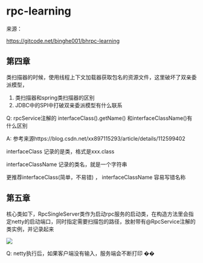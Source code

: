 # rpc-learning

来源：

https://gitcode.net/binghe001/bhrpc-learning

## 第四章

类扫描器的时候，使用线程上下文加载器获取包名的资源文件，这里破坏了双亲委派模型，

1. 类扫描器和spring类扫描器的区别
2. JDBC中的SPI中打破双亲委派模型有什么联系



Q: rpcService注解的 interfaceClass().getName() 和interfaceClassName()有什么区别

A: 参考来源https://blog.csdn.net/xx897115293/article/details/112599402

interfaceClass 记录的是类，格式是xxx.class

interfaceClassName 记录的类名，就是一个字符串

 更推荐interfaceClass(简单，不易错) ， interfaceClassName 容易写错名称

## 第五章

核心类如下，RpcSingleServer类作为启动rpc服务的启动类，在构造方法里会指定netty的启动端口，同时指定需要扫描包的路径，放射带有@RpcService注解的类实例，并记录起来

![](https://article-images.zsxq.com/FmTBCKBTzQ1wWEZcJGRv_IjeZqbB)

Q: netty执行后，如果客户端没有输入，服务端会不断打印 �� 

